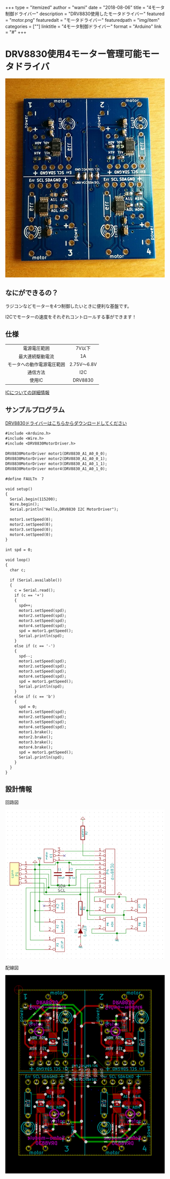 +++
type = "itemized"
author = "wami"
date = "2018-08-06"
title = "4モータ制御ドライバー"
description = "DRV8830使用したモータドライバー"
featured = "motor.png"
featuredalt = "モータドライバー"
featuredpath = "img/item"
categories = [""]
linktitle = "4モータ制御ドライバー"
format = "Arduino"
link = "#"
+++

# DRV8830使用4モーター管理可能モータドライバ

![motor](/img/item/motor.png)

## なにができるの？
ラジコンなどモーターを4つ制御したいときに便利な基盤です。

I2Cでモーターの速度をそれぞれコントロールする事ができます！

## 仕様


|||
|:------------:|:------------:|
|電源電圧範囲|7V以下|
|最大連続駆動電流|1A|
|モータへの動作電源電圧範囲|2.75V～6.8V|
|通信方法|I2C|
|使用IC|DRV8830|

[ICについての詳細情報](https://strawberry-linux.com/pub/drv8830j.pdf)

## サンプルプログラム

[DRV8830ドライバーはこちらからダウンロードしてください](./driver/DRV8830MotorDriver.zip)

```
#include <Arduino.h>
#include <Wire.h>
#include <DRV8830MotorDriver.h>

DRV8830MotorDriver motor1(DRV8830_A1_A0_0_0);
DRV8830MotorDriver motor2(DRV8830_A1_A0_0_1);
DRV8830MotorDriver motor3(DRV8830_A1_A0_1_1);
DRV8830MotorDriver motor4(DRV8830_A1_A0_1_0);

#define FAULTn  7

void setup()
{
  Serial.begin(115200);
  Wire.begin();
  Serial.println("Hello,DRV8830 I2C MotorDriver");

  motor1.setSpeed(0);
  motor2.setSpeed(0);
  motor3.setSpeed(0);
  motor4.setSpeed(0);
}

int spd = 0;

void loop()
{
  char c;

  if (Serial.available())
  {
    c = Serial.read();
    if (c == '+')
    {
      spd++;
      motor1.setSpeed(spd);
      motor2.setSpeed(spd);
      motor3.setSpeed(spd);
      motor4.setSpeed(spd);
      spd = motor1.getSpeed();
      Serial.println(spd);
    }
    else if (c == '-')
    {
      spd--;
      motor1.setSpeed(spd);
      motor2.setSpeed(spd);
      motor3.setSpeed(spd);
      motor4.setSpeed(spd);
      spd = motor1.getSpeed();
      Serial.println(spd);
    }
    else if (c == 'b')
    {
      spd = 0;
      motor1.setSpeed(spd);
      motor2.setSpeed(spd);
      motor3.setSpeed(spd);
      motor4.setSpeed(spd);
      motor1.brake();
      motor2.brake();
      motor3.brake();
      motor4.brake();
      spd = motor1.getSpeed();
      Serial.println(spd);
    }
  }
}
```



## 設計情報

回路図

![回路図](/img/item/motor回路図.png)  

配線図  

![配線図](/img/item/motor配線図.png)
